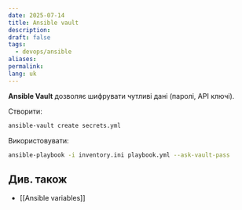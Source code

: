 ```yaml
---
date: 2025-07-14
title: Ansible vault
description: 
draft: false
tags:
  - devops/ansible
aliases: 
permalink: 
lang: uk
---
```

**Ansible Vault** дозволяє шифрувати чутливі дані (паролі, API ключі).

Створити:

```bash
ansible-vault create secrets.yml
```

Використовувати:

```bash
ansible-playbook -i inventory.ini playbook.yml --ask-vault-pass
```

## Див. також

- [[Ansible variables]]